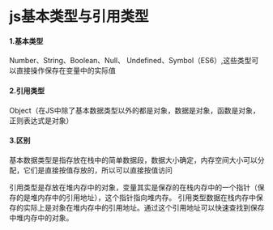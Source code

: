# js基本类型与引用类型

#### 1.基本类型
Number、String、Boolean、Null、 Undefined、Symbol（ES6）,这些类型可以直接操作保存在变量中的实际值


#### 2.引用类型
Object（在JS中除了基本数据类型以外的都是对象，数据是对象，函数是对象，正则表达式是对象）

#### 3.区别
基本数据类型是指存放在栈中的简单数据段，数据大小确定，内存空间大小可以分配，它们是直接按值存放的，所以可以直接按值访问

引用类型是存放在堆内存中的对象，变量其实是保存的在栈内存中的一个指针（保存的是堆内存中的引用地址），这个指针指向堆内存。
引用类型数据在栈内存中保存的实际上是对象在堆内存中的引用地址。通过这个引用地址可以快速查找到保存中堆内存中的对象。





